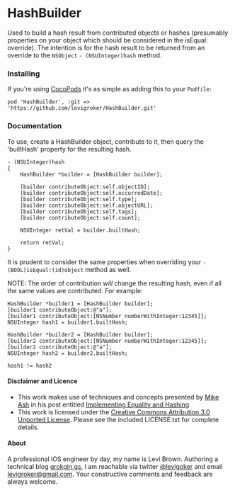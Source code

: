 HashBuilder
===========
Used to build a hash result from contributed objects or hashes (presumably
properties on your object which should be considered in the isEqual: override).
The intention is for the hash result to be returned from an override to the
`NSObject` `- (NSUInteger)hash` method.

### Installing

If you're using [CocoPods](http://cocopods.org) it's as simple as adding this to your `Podfile`:

	pod 'HashBuilder', :git => 'https://github.com/levigroker/HashBuilder.git'

### Documentation

To use, create a HashBuilder object, contribute to it, then query the 'builtHash'
property for the resulting hash.

	- (NSUInteger)hash
	{
		HashBuilder *builder = [HashBuilder builder];

		[builder contributeObject:self.objectID];
		[builder contributeObject:self.occurredDate];
		[builder contributeObject:self.type];
		[builder contributeObject:self.objectURL];
		[builder contributeObject:self.tags];
		[builder contributeObject:self.count];

		NSUInteger retVal = builder.builtHash;

		return retVal;
	}

It is prudent to consider the same properties when overriding your `- (BOOL)isEqual:(id)object`
method as well.

NOTE: The order of contribution _will_ change the resulting hash, even if all
the same values are contributed. For example:

    HashBuilder *builder1 = [HashBuilder builder];
    [builder1 contributeObject:@"a"];
    [builder1 contributeObject:[NSNumber numberWithInteger:12345]];
    NSUInteger hash1 = builder1.builtHash;

    HashBuilder *builder2 = [HashBuilder builder];
    [builder2 contributeObject:[NSNumber numberWithInteger:12345]];
    [builder2 contributeObject:@"a"];
    NSUInteger hash2 = builder2.builtHash;

`hash1 != hash2`

#### Disclaimer and Licence

* This work makes use of techniques and concepts presented by [Mike Ash](http://www.mikeash.com/)
  in his post entitled [Implementing Equality and Hashing](http://www.mikeash.com/pyblog/friday-qa-2010-06-18-implementing-equality-and-hashing.html)
* This work is licensed under the [Creative Commons Attribution 3.0 Unported License](http://creativecommons.org/licenses/by/3.0/).
  Please see the included LICENSE.txt for complete details.

#### About
A professional iOS engineer by day, my name is Levi Brown. Authoring a technical
blog [grokgin.gs](http://grokgin.gs), I am reachable via twitter
[@levigoker](https://twitter.com/levigroker) and email
[levigroker@gmail.com](mailto:levigroker@gmail.com). Your constructive comments
and feedback are always welcome.
